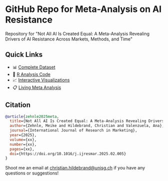 # GitHub Repo for Meta-Analysis on AI Resistance 

Repository for "Not All AI Is Created Equal: A Meta-Analysis Revealing Drivers of AI Resistance Across Markets, Methods, and Time"

## Quick Links

- 📊 [Complete Dataset](https://childebrand.github.io/metaAI/data.html)
- 📝 [R Analysis Code](https://childebrand.github.io/metaAI/code.html)
- 📈 [Interactive Visualizations](https://childebrand.github.io/metaAI/explore.html)
- 📋 [Living Meta Analysis](https://childebrand.github.io/metaAI/survey.html)

## Citation

```bibtex
@article{zehnle2025meta,
  title={Not All AI Is Created Equal: A Meta-Analysis Revealing Drivers of AI Resistance Across Markets, Methods, and Time},
  author={Zehnle, Meike and Hildebrand, Christian and Valenzuela, Ana},
  journal={International Journal of Research in Marketing},
  year={2025},
  volume={xx},
  number={xx},
  pages={xx},
  doi={https://doi.org/10.1016/j.ijresmar.2025.02.005}
}
```

Shoot me an email at [christian.hildebrand@unisg.ch](mailto:christian.hildebrand@unisg.ch) if you have any questions or suggestions!
